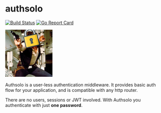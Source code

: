 # authsolo
[![Build Status](https://travis-ci.com/TunedMystic/authsolo.svg?branch=master)](https://travis-ci.com/TunedMystic/authsolo)
[![Go Report Card](https://goreportcard.com/badge/github.com/tunedmystic/authsolo)](https://goreportcard.com/report/github.com/tunedmystic/authsolo)

<img alt="authsolo" width="150" src="authsolo.jpg">

Authsolo is a user-less authentication middleware. It provides basic auth flow for your application, and is compatible with any http router.

There are no users, sessions or JWT involved. With Authsolo you authenticate with just **one password**.
